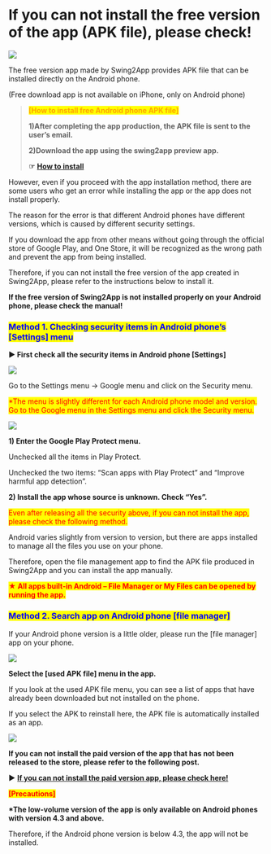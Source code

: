 # If you can not install the free version of the app (APK file), please check!

![](https://support.swing2app.com/wp-content/uploads/2018/10/apk2.png)

The free version app made by Swing2App provides APK file that can be installed directly on the Android phone.

(Free download app is not available on iPhone, only on Android phone)

> <mark style="color:orange;">**\[How to install free Android phone APK file]**</mark>
>
> **1)After completing the app production, the APK file is sent to the user’s email.**
>
> **2)Download the app using the swing2app preview app.**
>
> **☞** [**How to install**](appinstall.md)

However, even if you proceed with the app installation method, there are some users who get an error while installing the app or the app does not install properly.

The reason for the error is that different Android phones have different versions, which is caused by different security settings.

If you download the app from other means without going through the official store of Google Play, and One Store, it will be recognized as the wrong path and prevent the app from being installed.

Therefore, if you can not install the free version of the app created in Swing2App, please refer to the instructions below to install it.

**If the free version of Swing2App is not installed properly on your Android phone, please check the manual!**

### <mark style="color:blue;">**Method 1. Checking security items in Android phone’s \[Settings] menu**</mark>

**▶ First check all the security items in Android phone \[Settings]**

![](https://support.swing2app.com/wp-content/uploads/2018/10/gog.png)

Go to the Settings menu → Google menu and click on the Security menu.

<mark style="color:red;">\*The menu is slightly different for each Android phone model and version. Go to the Google menu in the Settings menu and click the Security menu.</mark>

![](https://support.swing2app.com/wp-content/uploads/2018/10/google2.png)

**1) Enter the Google Play Protect menu.**

Unchecked all the items in Play Protect.

Unchecked the two items: “Scan apps with Play Protect” and “Improve harmful app detection”.

**2) Install the app whose source is unknown. Check “Yes”.**

<mark style="color:red;">Even after releasing all the security above, if you can not install the app, please check the following method.</mark>

Android varies slightly from version to version, but there are apps installed to manage all the files you use on your phone.

Therefore, open the file management app to find the APK file produced in Swing2App and you can install the app manually.

<mark style="color:red;">**★ All apps built-in Android – File Manager or My Files can be opened by running the app.**</mark>

### <mark style="color:blue;">**Method 2. Search app on Android phone \[file manager]**</mark>

If your Android phone version is a little older, please run the \[file manager] app on your phone.

![](https://support.swing2app.com/wp-content/uploads/2018/10/download.png)

**Select the \[used APK file] menu in the app.**

If you look at the used APK file menu, you can see a list of apps that have already been downloaded but not installed on the phone.

If you select the APK to reinstall here, the APK file is automatically installed as an app.

![](https://support.swing2app.com/wp-content/uploads/2018/10/download1.png)

**If you can not install the paid version of the app that has not been released to the store, please refer to the following post.**

**▶** [**If you can not install the paid version app, please check here!**](not-install2.md)

<mark style="color:red;">**\[Precautions]**</mark>

**\*The low-volume version of the app is only available on Android phones with version 4.3 and above.**

Therefore, if the Android phone version is below 4.3, the app will not be installed.
